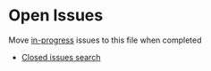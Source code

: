 # Open Issues

Move [in-progress](./in-progress.md) issues to this file when completed

- [Closed issues search](https://github.com/ExoKomodo/openwomb/issues?q=is%3Aissue+is%3Aclosed)
